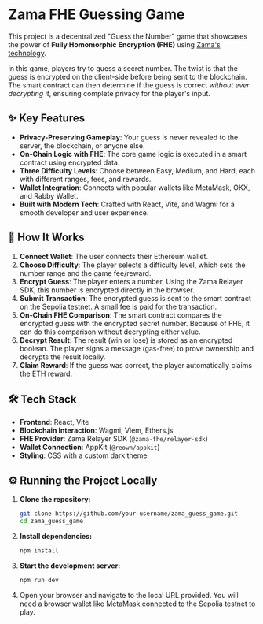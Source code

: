 # Zama FHE Guessing Game

This project is a decentralized "Guess the Number" game that showcases the power of **Fully Homomorphic Encryption (FHE)** using [Zama's technology](https://www.zama.ai/).

In this game, players try to guess a secret number. The twist is that the guess is encrypted on the client-side before being sent to the blockchain. The smart contract can then determine if the guess is correct *without ever decrypting it*, ensuring complete privacy for the player's input.

## ✨ Key Features

-   **Privacy-Preserving Gameplay**: Your guess is never revealed to the server, the blockchain, or anyone else.
-   **On-Chain Logic with FHE**: The core game logic is executed in a smart contract using encrypted data.
-   **Three Difficulty Levels**: Choose between Easy, Medium, and Hard, each with different ranges, fees, and rewards.
-   **Wallet Integration**: Connects with popular wallets like MetaMask, OKX, and Rabby Wallet.
-   **Built with Modern Tech**: Crafted with React, Vite, and Wagmi for a smooth developer and user experience.

## 🚀 How It Works

1.  **Connect Wallet**: The user connects their Ethereum wallet.
2.  **Choose Difficulty**: The player selects a difficulty level, which sets the number range and the game fee/reward.
3.  **Encrypt Guess**: The player enters a number. Using the Zama Relayer SDK, this number is encrypted directly in the browser.
4.  **Submit Transaction**: The encrypted guess is sent to the smart contract on the Sepolia testnet. A small fee is paid for the transaction.
5.  **On-Chain FHE Comparison**: The smart contract compares the encrypted guess with the encrypted secret number. Because of FHE, it can do this comparison without decrypting either value.
6.  **Decrypt Result**: The result (win or lose) is stored as an encrypted boolean. The player signs a message (gas-free) to prove ownership and decrypts the result locally.
7.  **Claim Reward**: If the guess was correct, the player automatically claims the ETH reward.

## 🛠️ Tech Stack

-   **Frontend**: React, Vite
-   **Blockchain Interaction**: Wagmi, Viem, Ethers.js
-   **FHE Provider**: Zama Relayer SDK (`@zama-fhe/relayer-sdk`)
-   **Wallet Connection**: AppKit (`@reown/appkit`)
-   **Styling**: CSS with a custom dark theme

## ⚙️ Running the Project Locally

1.  **Clone the repository:**
    ```bash
    git clone https://github.com/your-username/zama_guess_game.git
    cd zama_guess_game
    ```

2.  **Install dependencies:**
    ```bash
    npm install
    ```

3.  **Start the development server:**
    ```bash
    npm run dev
    ```

4.  Open your browser and navigate to the local URL provided. You will need a browser wallet like MetaMask connected to the Sepolia testnet to play.